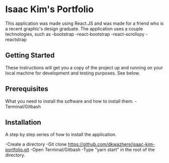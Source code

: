 # Isaac Kim's Portfolio

This application was made using React.JS and was made for a friend who is a recent
graphic's design graduate. The application uses a couple technologies, such as -bootstrap
-react-bootstrap
-react-scrollspy
-reactstrap

## Getting Started
These instructions will get you a copy of the project up and running on your local machine for development and testing purposes. See below.

## Prerequisites

What you need to install the software and how to install them.
-Terminal/Gitbash

## Installation
A step by step series of how to install the application.

-Create a directory
-Git clone https://github.com/dkwazhere/isaac-kim-portfolio.git
-Open Terminal/Gitbash
-Type "yarn start" in the root of the directory.
